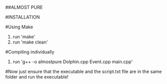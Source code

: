 ##ALMOST PURE

#INSTALLATION

#Using Make

1. run 'make'
2. run 'make clean'

#Compiling individually

1. run 'g++ -o almostpure Dolphin.cpp Event.cpp main.cpp'

#Now just ensure that the executable and the script.txt file are in the same folder and run the executable!
